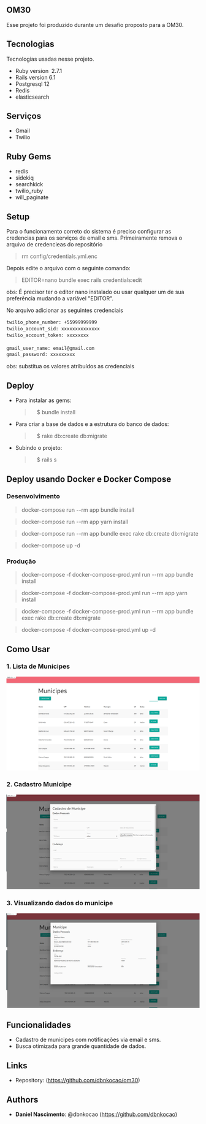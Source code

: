 ## OM30

Esse projeto foi produzido durante um desafio proposto para a OM30.

## Tecnologias

Tecnologias usadas nesse projeto.

* Ruby version  2.7.1
* Rails version 6.1
* Postgresql 12
* Redis
* elasticsearch

## Serviços
* Gmail
* Twilio

## Ruby Gems
* redis
* sidekiq
* searchkick
* twilio_ruby
* will_paginate

## Setup
Para o funcionamento correto do sistema é preciso configurar as credencias para os serviços de email e sms.
Primeiramente remova o arquivo de credencieas do repositório
  > rm config/credentials.yml.enc

Depois edite o arquivo com o seguinte comando:
  > EDITOR=nano bundle exec rails credentials:edit 

obs: É precisor ter o editor nano instalado ou usar qualquer um de sua preferência mudando a variável "EDITOR".

No arquivo adicionar as seguintes credenciais
``` bash
twilio_phone_number: +55999999999
twilio_account_sid: xxxxxxxxxxxxxx
twilio_account_token: xxxxxxxx

gmail_user_name: email@gmail.com
gmail_password: xxxxxxxxx
```
obs: substitua os valores atribuídos as credenciais

## Deploy

* Para instalar as gems:
  >    $ bundle install
* Para criar a base de dados e a estrutura do banco de dados:
  >    $ rake db:create db:migrate
* Subindo o projeto:
  >    $ rails s

## Deploy usando Docker e Docker Compose
  ### Desenvolvimento
  > docker-compose run --rm app bundle install

  > docker-compose run --rm app yarn install

  > docker-compose run --rm app bundle exec rake db:create db:migrate

  > docker-compose up -d


  ### Produção
  > docker-compose -f docker-compose-prod.yml run --rm app bundle install

  > docker-compose -f docker-compose-prod.yml run --rm app yarn install

  > docker-compose -f docker-compose-prod.yml run --rm app bundle exec rake db:create db:migrate

  > docker-compose -f docker-compose-prod.yml up -d

## Como Usar
### 1. Lista de Municipes
![siign up](https://github.com/dbnkocao/om30/blob/master/public/readme_images/lista_municipes.png)

### 2. Cadastro Municipe
![siign up](https://github.com/dbnkocao/om30/blob/master/public/readme_images/cadastro_municipes.png)

### 3. Visualizando dados do municipe
![login](https://github.com/dbnkocao/om30/blob/master/public/readme_images/dados_municipe.png)


## Funcionalidades
* Cadastro de municipes com notificações via email e sms.
* Busca otimizada para grande quantidade de dados.

## Links
  * Repository: (https://github.com/dbnkocao/om30)

## Authors
* **Daniel Nascimento**: @dbnkocao (https://github.com/dbnkocao)